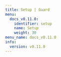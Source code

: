 ```yaml
---
title: Setup | Guard
menu:
  docs_v0.11.0:
    identifier: setup
    name: Setup
    weight: 30
menu_name: docs_v0.11.0
info:
  version: v0.11.0
---
```


